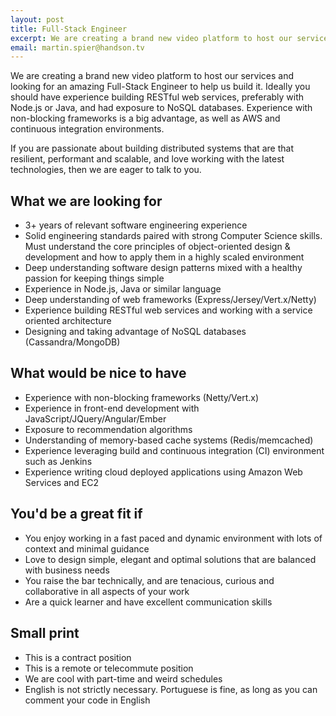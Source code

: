 ```yaml
---
layout: post
title: Full-Stack Engineer
excerpt: We are creating a brand new video platform to host our services and looking for an amazing Full-Stack Engineer to help us build it.
email: martin.spier@handson.tv
---
```


We are creating a brand new video platform to host our services and looking for an amazing Full-Stack Engineer to help us build it. Ideally you should have experience building RESTful web services, preferably with Node.js or Java, and had exposure to NoSQL databases. Experience with non-blocking frameworks is a big advantage, as well as AWS and continuous integration environments.

If you are passionate about building distributed systems that are that resilient, performant and scalable, and love working with the latest technologies, then we are eager to talk to you.

## What we are looking for

* 3+ years of relevant software engineering experience
* Solid engineering standards paired with strong Computer Science skills. Must understand the core principles of object-oriented design & development and how to apply them in a highly scaled environment
* Deep understanding software design patterns mixed with a healthy passion for keeping things simple
* Experience in Node.js, Java or similar language
* Deep understanding of web frameworks (Express/Jersey/Vert.x/Netty)
* Experience building RESTful web services and working with a service oriented architecture
* Designing and taking advantage of NoSQL databases (Cassandra/MongoDB)

## What would be nice to have

* Experience with non-blocking frameworks (Netty/Vert.x)
* Experience in front-end development with JavaScript/JQuery/Angular/Ember
* Exposure to recommendation algorithms
* Understanding of memory-based cache systems (Redis/memcached)
* Experience leveraging build and continuous integration (CI) environment such as Jenkins
* Experience writing cloud deployed applications using Amazon Web Services and EC2

## You'd be a great fit if

* You enjoy working in a fast paced and dynamic environment with lots of context and minimal guidance
* Love to design simple, elegant and optimal solutions that are balanced with business needs
* You raise the bar technically, and are tenacious, curious and collaborative in all aspects of your work
* Are a quick learner and have excellent communication skills

## Small print

* This is a contract position
* This is a remote or telecommute position
* We are cool with part-time and weird schedules
* English is not strictly necessary. Portuguese is fine, as long as you can comment your code in English
